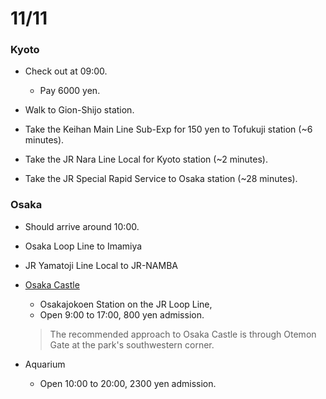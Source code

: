 # 11/11

### Kyoto

* Check out at 09:00.
  * Pay 6000 yen.

* Walk to Gion-Shijo station.

* Take the Keihan Main Line Sub-Exp for 150 yen to Tofukuji station (~6 minutes).

* Take the JR Nara Line Local for Kyoto station (~2 minutes).

* Take the JR Special Rapid Service to Osaka station (~28 minutes).

### Osaka

* Should arrive around 10:00.

* Osaka Loop Line to Imamiya
* JR Yamatoji Line Local to JR-NAMBA

* [Osaka Castle](http://www.japan-guide.com/e/e4000.html)
  * Osakajokoen Station on the JR Loop Line,
  * Open 9:00 to 17:00, 800 yen admission.
  > The recommended approach to Osaka Castle is through Otemon Gate at the park's southwestern corner.

* Aquarium
  * Open 10:00 to 20:00, 2300 yen admission.
